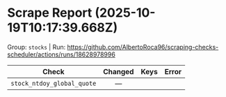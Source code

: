 # Scrape Report (2025-10-19T10:17:39.668Z)

Group: `stocks`  |  Run: https://github.com/AlbertoRoca96/scraping-checks-scheduler/actions/runs/18628978996

| Check | Changed | Keys | Error |
|---|:---:|:--|:--|
| `stock_ntdoy_global_quote` | — |  |  |
